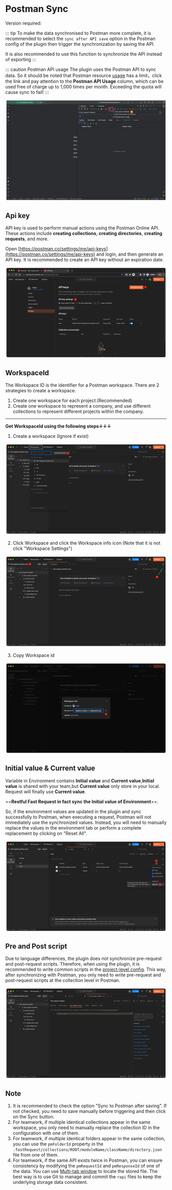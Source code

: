 # Postman Sync

Version required: <Badge text="2023.2.3" />

::: tip
To make the data synchronised to Postman more complete, it is recommended to select the `sync after API save` option in the Postman config of the plugin
then trigger the synchronization by saving the API.

It is also recommended to use this function to synchronize the API instead of exporting
:::

::: caution Postman API usage
The plugin uses the Postman API to sync data. So it should be noted that Postman resource [usage](https://fastrequest.postman.co/billing/add-ons/overview) has a limit，click the link and pay attention to the **Postman API Usage** column, which can be used free of charge up to 1,000 times per month. Exceeding the quota will cause sync to fail!
:::

![postmanSync](/img/2023.2.3/postmanSync_en.png)

## Api key

API key is used to perform manual actions using the Postman Online API. These actions include **creating collections**, **creating directories**, **creating requests**, and more.

Open [https://postman.co/settings/me/api-keys](https://postman.co/settings/me/api-keys) and login, and then generate an API key. It is recommended to create an API key without an expiration date.

![postmanApiKey](/img/2023.2.3/postmanApiKey.png)

## WorkspaceId

The Workspace ID is the identifier for a Postman workspace. There are 2 strategies to create a workspace.

1. Create one workspace for each project.(Recommended)
2. Create one workspace to represent a company, and use different collections to represent different projects within the company.

---

**Get WorkspaceId using the following steps↓↓↓**

1. Create a workspace (Ignore if exist)

![createWorkspace](/img/2023.2.3/createWorkspace.png)

2. Click Workspace and click the Workspace info icon (Note that it is not click "Workspace Settings")

![showWorkspaceId](/img/2023.2.3/showWorkspaceId.png)

3. Copy Workspace id

![workspaceInfo](/img/2023.2.3/workspaceInfo.png)

## Initial value & Current value

Variable in Environment contains **Initial value** and **Current value**,**Initial value** is shared with your team,but **Current value** only store in your local.
Request will finally use **Current value**.

==**Restful Fast Request in fact sync the Initial value of Environment**==.

So, if the environment values are updated in the plugin and sync successfully to Postman,
when executing a request, Postman will not immediately use the synchronized values.
Instead, you will need to manually replace the values in the environment tab
or perform a complete replacement by clicking on "Reset All".

![workspaceInfo](/img/2023.2.3/resetEnvironmentValue.png)

## Pre and Post script

Due to language differences, the plugin does not synchronize pre-request and post-request scripts.
Therefore, when using the plugin, it is recommended to write common scripts in the [project-level config](./projectValueConfig.md).
This way, after synchronizing with Postman, you only need to write pre-request and post-request scripts at the collection level in Postman.

![postmanScript](/img/2023.2.3/postmanScript.png)

## Note

1. It is recommended to check the option "Sync to Postman after saving". If not checked, you need to save manually before triggering and then click on the Sync button.
2. For teamwork, if multiple identical collections appear in the same workspace, you only need to manually replace the collection ID in the configuration with one of them.
3. For teamwork, if multiple identical folders appear in the same collection, you can use the `pmFolderId` property in the `.fastRequest/collections/ROOT/moduleName/className/directory.json` file from one of them.
4. For teamwork, if the same API exists twice in Postman, you can ensure consistency by modifying the `pmRequestId` and `pmResponseId` of one of the data. You can use [<ColorIcon icon="storeData" /> Multi-tab window](./navigateCurrentMethodJson.md) to locate the stored file. The best way is to use Git to manage and commit the `rapi` files to keep the underlying storage data consistent.
